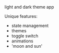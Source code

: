 light and dark theme app

Unique features:
- state management
- themes
- toggle switch
- animations
- 'moon and sun'